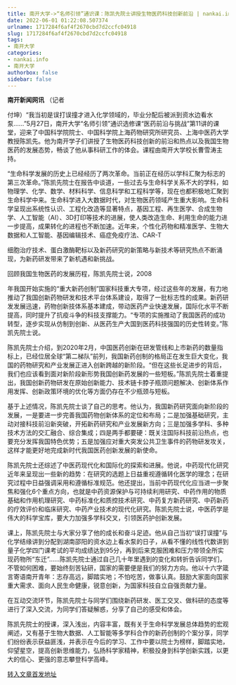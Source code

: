 ```yaml
---
title: 南开大学->“名师引领”通识课：陈凯先院士讲授生物医药科技创新前沿 | nankai.info
date: 2022-06-01 01:22:08.507374
urlname: 1717284f6af4f2670cbd7d2ccfc04918
slug: 1717284f6af4f2670cbd7d2ccfc04918
tags: 
- 南开大学
categories:
- nankai.info
- 南开大学
authorbox: false
sidebar: false
---
```

**南开新闻网讯** （记者

付坤）“我当初是误打误撞才进入化学领域的，毕业分配后被派到资水边看水泵……”5月27日，南开大学“名师引领”通识选修课“医药前沿与挑战”第11讲的课堂，迎来了中国科学院院士、中国科学院上海药物研究所研究员、上海中医药大学教授陈凯先。他为南开学子们讲授了生物医药科技创新的前沿和热点以及我国生物医药的发展态势，畅谈了他从事科研工作的体会。课程由南开大学校长曹雪涛主持。

<!--more-->

“生命科学发展的历史上已经经历了两次革命。当前正在经历以学科汇聚为标志的第三次革命。”陈凯先院士在报告中谈道，一些过去与生命科学关系不大的学科，如物理学、化学、数学、材料科学、信息科学和工程科学等，现在也都积极地汇聚到生命科学中来。生命科学进入大数据时代，对生物医药领域产生重大影响。生命科学呈现出系统性认识、工程化改造等显著特点，基因工程、再生医学、合成生物学、人工智能（AI）、3D打印等技术的进展，使人类改造生命、利用生命的能力进一步提高，成果转化的进程也不断加速。近年来，个性化药物和精准医学、生物大数据和人工智能、基因编辑技术、癌症免疫疗法、CAR-T

细胞治疗技术、蛋白激酶靶标以及新药研究的新策略与新技术等研究热点不断涌现，为新药研发带来了新机遇和新挑战。

回顾我国生物医药的发展历程，陈凯先院士说，2008

年我国开始实施的“重大新药创制”国家科技重大专项，经过这些年的发展，有力地推动了我国创新药物研发和技术平台体系建设，取得了一批标志性的成果。新药研发发展迅速，药物创新技体系基本建成，带动医药产业快速发展，国际化水平不断提高，同时提升了抗疫斗争的科技支撑能力。“专项的实施推动了我国医药的成功转型，逐步实现从仿制到创新、从医药生产大国到医药科技强国的历史性转变。”陈凯先院士说。

陈凯先院士介绍，到2020年2月，中国医药创新在研发管线和上市新药的数量指标上，已经位居全球“第二梯队”前列，我国新药创制的格局正在发生巨大变化，我国的药物研究和产业发展正进入创新跨越的新阶段。“但在这些长足进步的背后，我们也应该看到面对新阶段新形势我国创新药发展的一些短板。”陈凯先院士着重提出，我国创新药物研发在原始创新能力、技术链卡脖子瓶颈问题解决、创新体系作用发挥、创新政策环境的优化等方面仍存在不少瓶颈与短板。

基于上述情况，陈凯先院士谈了自己的思考。他认为，我国新药研究面向新阶段的发展，一是要进一步完善我国药物创新体系的定位和布局；二是加强基础研究，主动对接科技前沿新突破，开拓新药研究和产业发展新方向；三是加强多学科、多种技术方法的交汇融合、综合集成；四是两手都要硬：既关注国际科技前沿热点，也要充分发挥我国特色优势；五是加强应对重大突发公共卫生事件的药物研发攻关，这样才能更好地完成新时代我国医药创新发展的新使命。

陈凯先院士还综述了中医药现代化和国际化的探索和进展。他说，中药现代化研究近年来呈现出一些新的趋势：在研究的选题上日益重视遵循转化医学的理念；在研究过程中日益强调采用和遵循标准规范。他还提出，当前中药现代化应当进一步聚焦和强化6个重点方向，也就是中药资源保护与可持续利用研究、中药作用的物质基础和作用机理研究、中药标准化和质控技术研究、中药复方新药研究、中药新药的疗效评价和临床研究、中药产业技术的现代化研究。陈凯先院士说，中医药学是伟大的科学宝库，要大力加强多学科交叉，引领医药护创新发展。

课上，陈凯先院士与大家分享了他的成长和奋斗足迹。他从自己当初“误打误撞”与化学结缘讲到分配到湖南邵阳的资水边上看水泵的日子，从看不懂的线性代数讲到量子化学四门课考试的平均成绩达到95分，再到后来克服困难和压力带领全所实现药物所“东迁”……陈凯先院士通过自己几十年里遇到的变化和转折告诉同学们，不管如何困难，要始终刻苦钻研，国家的需要便是我们的努力方向。他以十六字箴言寄语南开青年：志存高远，脚踏实地；不怕吃苦，做事认真。鼓励大家面向国家重大需求、面向人民生命健康，锐意创新，为国家科技自立自强贡献力量。

在互动交流环节，陈凯先院士与同学们围绕新药研发、医工交叉、做科研的态度等进行了深入交流，为同学们答疑解惑，分享了自己的感受和体会。

陈凯先院士的授课，深入浅出，内容丰富，既有关于生命科学发展总体趋势的宏观阐述，又有基于生物大数据、人工智能等多学科合作的新药创制的个案分享，同学们纷纷表示获益匪浅，并表示在今后的学习、工作中要以院士为榜样，脚踏实地，仰望星空，提高创新思维能力，弘扬科学家精神，积极投身到科学创新实践，以更大的信心、更强的意志攀登科学高峰。



[转入文章首发地址](http://news.nankai.edu.cn/ywsd/system/2022/05/30/030051532.shtml)